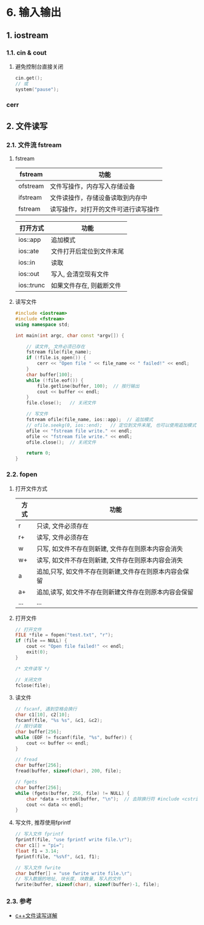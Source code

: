 # 6. 输入输出

## 1. iostream

### 1.1. cin & cout

1. 避免控制台直接关闭

    ```cpp
    cin.get();
    // 或
    system("pause");
    ```

### cerr

## 2. 文件读写

### 2.1. 文件流 fstream

1. fstream

    | fstream  | 功能                                 |
    | -------- | ------------------------------------ |
    | ofstream | 文件写操作，内存写入存储设备         |
    | ifstream | 文件读操作，存储设备读取到内存中     |
    | fstream  | 读写操作，对打开的文件可进行读写操作 |

    | 打开方式   | 功能                     |
    | ---------- | ------------------------ |
    | ios::app   | 追加模式                 |
    | ios::ate   | 文件打开后定位到文件末尾 |
    | ios::in    | 读取                     |
    | ios::out   | 写入, 会清空现有文件     |
    | ios::trunc | 如果文件存在, 则截断文件 |

2. 读写文件

    ```cpp
    #include <iostream>
    #include <fstream>
    using namespace std;

    int main(int argc, char const *argv[]) {

        // 读文件, 文件必须已存在
        fstream file(file_name);
        if (!file.is_open()) {
            cerr << "Open file " << file_name << " failed!" << endl;
        }
        char buffer[100];
        while (!file.eof()) {
            file.getline(buffer, 100);  // 按行输出
            cout << buffer << endl;
        }
        file.close();   // 关闭文件

        // 写文件
        fstream ofile(file_name, ios::app);  // 追加模式
        // ofile.seekg(0, ios::end);   // 定位到文件末尾, 也可以使用追加模式
        ofile << "fstream file write." << endl;
        ofile << "fstream file write." << endl;
        ofile.close();  // 关闭文件

        return 0;
    }
    ```

### 2.2. fopen

1. 打开文件方式

    | 方式 | 功能                                                   |
    | ---- | ------------------------------------------------------ |
    | r    | 只读, 文件必须存在                                     |
    | r+   | 读写, 文件必须存在                                     |
    | w    | 只写, 如文件不存在则新建, 文件存在则原本内容会消失     |
    | w+   | 读写, 如文件不存在则新建, 文件存在则原本内容会消失     |
    | a    | 追加,只写, 如文件不存在则新建,文件存在则原本内容会保留 |
    | a+   | 追加,读写, 如文件不存在则新建文件存在则原本内容会保留  |
    | ...  | ...                                                    |

2. 打开文件

    ```cpp
    // 打开文件
    FILE *file = fopen("test.txt", "r");
    if (file == NULL) {
        cout << "Open file failed!" << endl;
        exit(0);
    }

    /* 文件读写 */

    // 关闭文件
    fclose(file);
    ```

3. 读文件

    ```cpp
    // fscanf, 遇到空格会换行
    char c1[10], c2[10];
    fscanf(file, "%s %s", &c1, &c2);
    // 按行读取
    char buffer[256];
    while (EOF != fscanf(file, "%s", buffer)) {
        cout << buffer << endl;
    }

    // fread
    char buffer[256];
    fread(buffer, sizeof(char), 200, file);

    // fgets
    char buffer[256];
    while (fgets(buffer, 256, file) != NULL) {
        char *data = strtok(buffer, "\n");  // 去除换行符 #include <cstring>
        cout << data << endl;
    }
    ```

4. 写文件, 推荐使用fprintf

    ```cpp
    // 写入文件 fprintf
    fprintf(file, "use fprintf write file.\r");
    char c1[] = "pi=";
    float f1 = 3.14;
    fprintf(file, "%s%f", &c1, f1);

    // 写入文件 fwrite
    char buffer[] = "use fwrite write file.\r";
    // 写入数据的地址, 块长度, 块数量, 写入的文件
    fwrite(buffer, sizeof(char), sizeof(buffer)-1, file);
    ```

### 2.3. 参考

- [c++文件读写详解](https://blog.csdn.net/kingstar158/article/details/6859379)
